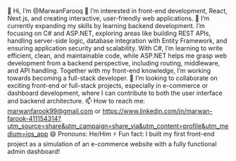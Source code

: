 👋 Hi, I’m @MarwanFarooq
👀 I’m interested in front-end development, React, Next.js, and creating interactive, user-friendly web applications.
🌱 I’m currently expanding my skills by learning backend development. I’m focusing on C# and ASP.NET, exploring areas like building REST APIs, handling server-side logic, database integration with Entity Framework, and ensuring application security and scalability. With C#, I’m learning to write efficient, clean, and maintainable code, while ASP.NET helps me grasp web development from a backend perspective, including routing, middleware, and API handling. Together with my front-end knowledge, I’m working towards becoming a full-stack developer.
💞️ I’m looking to collaborate on exciting front-end or full-stack projects, especially in e-commerce or dashboard development, where I can contribute to both the user interface and backend architecture.
📫 How to reach me: marwanfarook99@gmail.com or https://www.linkedin.com/in/marwan-farook-411154314?utm_source=share&utm_campaign=share_via&utm_content=profile&utm_medium=ios_app
😄 Pronouns: He/Him
⚡ Fun fact: I built my first front-end project as a simulation of an e-commerce website with a fully functional admin dashboard!
<!---
MarwanFarooq/MarwanFarooq is a ✨ special ✨ repository because its `README.md` (this file) appears on your GitHub profile.
You can click the Preview link to take a look at your changes.
--->
